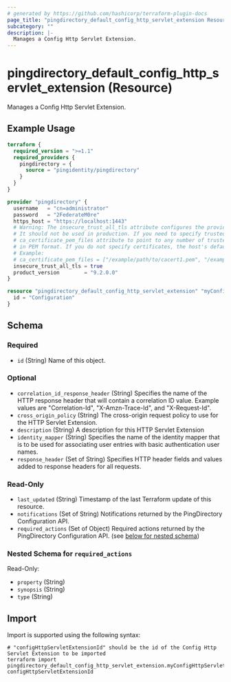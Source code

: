 ```yaml
---
# generated by https://github.com/hashicorp/terraform-plugin-docs
page_title: "pingdirectory_default_config_http_servlet_extension Resource - terraform-provider-pingdirectory"
subcategory: ""
description: |-
  Manages a Config Http Servlet Extension.
---
```


# pingdirectory_default_config_http_servlet_extension (Resource)

Manages a Config Http Servlet Extension.

## Example Usage

```terraform
terraform {
  required_version = ">=1.1"
  required_providers {
    pingdirectory = {
      source = "pingidentity/pingdirectory"
    }
  }
}

provider "pingdirectory" {
  username   = "cn=administrator"
  password   = "2FederateM0re"
  https_host = "https://localhost:1443"
  # Warning: The insecure_trust_all_tls attribute configures the provider to trust any certificate presented by the PingDirectory server.
  # It should not be used in production. If you need to specify trusted CA certificates, use the
  # ca_certificate_pem_files attribute to point to any number of trusted CA certificate files
  # in PEM format. If you do not specify certificates, the host's default root CA set will be used.
  # Example:
  # ca_certificate_pem_files = ["/example/path/to/cacert1.pem", "/example/path/to/cacert2.pem"]
  insecure_trust_all_tls = true
  product_version        = "9.2.0.0"
}

resource "pingdirectory_default_config_http_servlet_extension" "myConfigHttpServletExtension" {
  id = "Configuration"
}
```

<!-- schema generated by tfplugindocs -->
## Schema

### Required

- `id` (String) Name of this object.

### Optional

- `correlation_id_response_header` (String) Specifies the name of the HTTP response header that will contain a correlation ID value. Example values are "Correlation-Id", "X-Amzn-Trace-Id", and "X-Request-Id".
- `cross_origin_policy` (String) The cross-origin request policy to use for the HTTP Servlet Extension.
- `description` (String) A description for this HTTP Servlet Extension
- `identity_mapper` (String) Specifies the name of the identity mapper that is to be used for associating user entries with basic authentication user names.
- `response_header` (Set of String) Specifies HTTP header fields and values added to response headers for all requests.

### Read-Only

- `last_updated` (String) Timestamp of the last Terraform update of this resource.
- `notifications` (Set of String) Notifications returned by the PingDirectory Configuration API.
- `required_actions` (Set of Object) Required actions returned by the PingDirectory Configuration API. (see [below for nested schema](#nestedatt--required_actions))

<a id="nestedatt--required_actions"></a>
### Nested Schema for `required_actions`

Read-Only:

- `property` (String)
- `synopsis` (String)
- `type` (String)

## Import

Import is supported using the following syntax:

```shell
# "configHttpServletExtensionId" should be the id of the Config Http Servlet Extension to be imported
terraform import pingdirectory_default_config_http_servlet_extension.myConfigHttpServletExtension configHttpServletExtensionId
```
